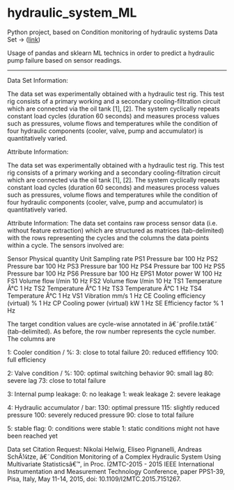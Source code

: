 # hydraulic_system_ML

Python project, based on Condition monitoring of hydraulic systems Data Set -> ([link](https://archive.ics.uci.edu/ml/datasets/Condition+monitoring+of+hydraulic+systems))

Usage of pandas and sklearn ML technics in order to predict a hydraulic pump failure based on sensor readings.


------------------------------------------------------------------------------------------------------------------------------------------------------

Data Set Information:

The data set was experimentally obtained with a hydraulic test rig. This test rig consists of a primary working
and a secondary cooling-filtration circuit which are connected via the oil tank [1], [2]. The system cyclically
repeats constant load cycles (duration 60 seconds) and measures process values such as pressures, volume flows
and temperatures while the condition of four hydraulic components (cooler, valve, pump and accumulator) is
quantitatively varied.


Attribute Information:

The data set was experimentally obtained with a hydraulic test rig. This test rig consists of a primary working
and a secondary cooling-filtration circuit which are connected via the oil tank [1], [2]. The system cyclically
repeats constant load cycles (duration 60 seconds) and measures process values such as pressures, volume flows
and temperatures while the condition of four hydraulic components (cooler, valve, pump and accumulator) is
quantitatively varied.

Attribute Information:
The data set contains raw process sensor data (i.e. without feature extraction) which are structured as matrices 
(tab-delimited) with the rows representing the cycles and the columns the data points within a cycle. The sensors
involved are:

Sensor Physical quantity Unit Sampling rate
PS1 Pressure bar 100 Hz
PS2 Pressure bar 100 Hz
PS3 Pressure bar 100 Hz
PS4 Pressure bar 100 Hz
PS5 Pressure bar 100 Hz
PS6 Pressure bar 100 Hz
EPS1 Motor power W 100 Hz
FS1 Volume flow l/min 10 Hz
FS2 Volume flow l/min 10 Hz
TS1 Temperature Â°C 1 Hz
TS2 Temperature Â°C 1 Hz
TS3 Temperature Â°C 1 Hz
TS4 Temperature Â°C 1 Hz
VS1 Vibration mm/s 1 Hz
CE Cooling efficiency (virtual) % 1 Hz
CP Cooling power (virtual) kW 1 Hz
SE Efficiency factor % 1 Hz

The target condition values are cycle-wise annotated in â€˜profile.txtâ€˜ (tab-delimited). As before, the row
number represents the cycle number. The columns are

1: Cooler condition / %:
3: close to total failure
20: reduced effifiency
100: full efficiency

2: Valve condition / %:
100: optimal switching behavior
90: small lag
80: severe lag
73: close to total failure

3: Internal pump leakage:
0: no leakage
1: weak leakage
2: severe leakage

4: Hydraulic accumulator / bar:
130: optimal pressure
115: slightly reduced pressure
100: severely reduced pressure
90: close to total failure

5: stable flag:
0: conditions were stable
1: static conditions might not have been reached yet

Data set Citation Request:
Nikolai Helwig, 
Eliseo Pignanelli, 
Andreas SchÃ¼tze, 
â€˜Condition Monitoring of a Complex Hydraulic System Using Multivariate Statisticsâ€™, 
in Proc. I2MTC-2015 - 2015 IEEE International Instrumentation and Measurement Technology Conference, 
paper PPS1-39, Pisa, Italy, May 11-14, 2015, doi: 10.1109/I2MTC.2015.7151267.
